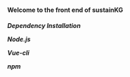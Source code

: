 <h4> Welcome to the front end of sustainKG





<h5> Dependency Installation

Node.js

Vue-cli

npm 




